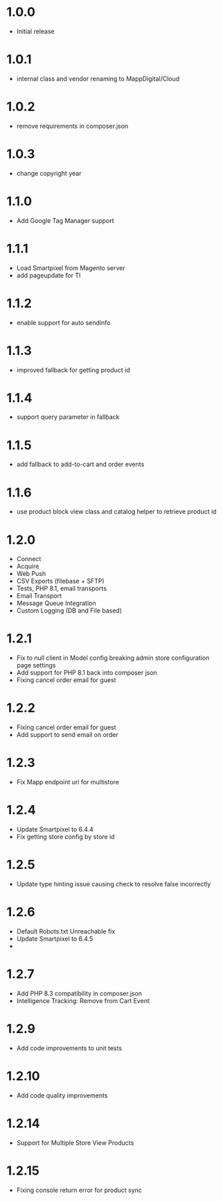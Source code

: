 # 1.0.0
- Initial release

# 1.0.1
- internal class and vendor renaming to MappDigital/Cloud

# 1.0.2
- remove requirements in composer.json

# 1.0.3
- change copyright year

# 1.1.0
- Add Google Tag Manager support

# 1.1.1
- Load Smartpixel from Magento server
- add pageupdate for TI

# 1.1.2
- enable support for auto sendinfo

# 1.1.3
- improved fallback for getting product id

# 1.1.4
- support query parameter in fallback

# 1.1.5
- add fallback to add-to-cart and order events

# 1.1.6
- use product block view class and catalog helper to retrieve product id

# 1.2.0
- Connect
- Acquire
- Web Push
- CSV Exports (filebase + SFTP)
- Tests, PHP 8.1, email transports
- Email Transport
- Message Queue Integration
- Custom Logging (DB and File based)

# 1.2.1
- Fix to null client in Model config breaking admin store configuration page settings
- Add support for PHP 8.1 back into composer json
- Fixing cancel order email for guest

# 1.2.2
- Fixing cancel order email for guest
- Add support to send email on order 

# 1.2.3
- Fix Mapp endpoint url for multistore

# 1.2.4
- Update Smartpixel to 6.4.4
- Fix getting store config by store id

# 1.2.5
- Update type hinting issue causing check to resolve false incorrectly

# 1.2.6
- Default Robots.txt Unreachable fix
- Update Smartpixel to 6.4.5
- 
# 1.2.7
- Add PHP 8.3 compatibility in composer.json
- Intelligence Tracking: Remove from Cart Event

# 1.2.9
- Add code improvements to unit tests

# 1.2.10
- Add code quality improvements

# 1.2.14
- Support for Multiple Store View Products

# 1.2.15
- Fixing console return error for product sync
